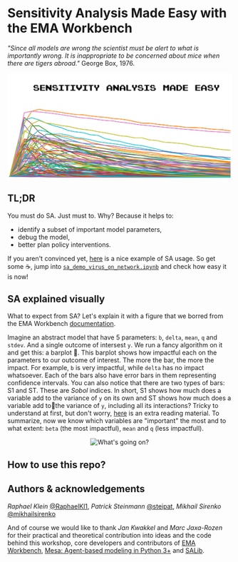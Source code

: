 # Sensitivity Analysis Made Easy with the EMA Workbench
*"Since all models are wrong the scientist must be alert to what is importantly wrong. It is inappropriate to be concerned about mice when there are tigers abroad."* George Box, 1976.

<p align="center">
  <img src="img/logo.png" width="640"  title="What's going on?">
</p>

## TL;DR
You must do SA. Just must to. Why? Because it helps to:

* identify a subset of important model parameters,
* debug the model,
* better plan policy interventions.

If you aren't convinced yet, [here](https://www.nature.com/articles/s43588-021-00028-9) is a nice example of SA usage. So get some ☕, jump into [`sa_demo_virus_on_network.ipynb`](sa_demo_virus_on_network.ipynb) and check how easy it is now!

## SA explained visually
What to expect from SA? Let's explain it with a figure that we borred from the EMA Workbench [documentation](https://emaworkbench.readthedocs.io/en/latest/). 

Imagine an abstract model that have 5 parameters: `b`, `delta`, `mean`, `q` and `stdev`. And a single outcome of intersest `y`. We run a fancy algorithm on it and get this: a barplot 🤯. This barplot shows how impactful each on the parameters to our outcome of interest. The more the bar, the more the impact. For example, `b` is very impactful, while `delta` has no impact whatsoever. Each of the bars also have error bars in them representing confidence intervals. You can also notice that there are two types of bars: S1 and ST. These are *Sobol* indices. In short, S1 shows how much does a variable add to the variance of `y` on its own and ST shows how much does a variable add tothe variance of `y`, including all its interactions? Tricky to understand at first, but don't worry, [here](https://salib.readthedocs.io/en/latest/basics.html) is an extra reading material. To summarize, now we know which variables are "important" the most and to what extent: `beta` (the most impactful), `mean` and `q` (less impactfull). 

<p align="center">
  <img src="https://emaworkbench.readthedocs.io/en/latest/_images/indepth_tutorial_open-exploration_25_0.png" width="640" title="What's going on?">
</p>

## How to use this repo?

## Authors & acknowledgements
 *Raphael Klein* [@RaphaelKl1](https://twitter.com/RaphaelKl1),
 *Patrick Steinmann* [@steipat](https://twitter.com/steipatr),
 *Mikhail Sirenko* [@mikhailsirenko](https://twitter.com/mikhailsirenko)

 And of course we would like to thank *Jan Kwakkel* and *Marc Jaxa-Rozen* for their practical and theoretical contribution into ideas and the code behind this workshop, core developers and contributors of [EMA Workbench](https://emaworkbench.readthedocs.io/en/latest/), [Mesa: Agent-based modeling in Python 3+](https://mesa.readthedocs.io/en/stable/) and [SALib](https://salib.readthedocs.io/en/latest/).